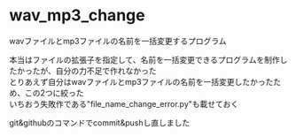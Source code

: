 # wav_mp3_change
wavファイルとmp3ファイルの名前を一括変更するプログラム

本当はファイルの拡張子を指定して、名前を一括変更できるプログラムを制作したかったが、自分の力不足で作れなかった<br>
とりあえず自分はwavファイルとmp3ファイルの名前を一括変更したかったため、この2つに絞った<br>
いちおう失敗作である"file_name_change_error.py"も載せておく

git&githubのコマンドでcommit&pushし直しました